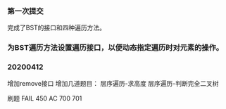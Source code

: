 ### 第一次提交
完成了BST的接口和四种遍历方法。

### 为BST遍历方法设置遍历接口，以便动态指定遍历时对元素的操作。

### 20200412 
增加remove接口
增加几道题目：
    层序遍历-求高度
    层序遍历-判断完全二叉树
    
刷题
FAIL 450
AC   700 701